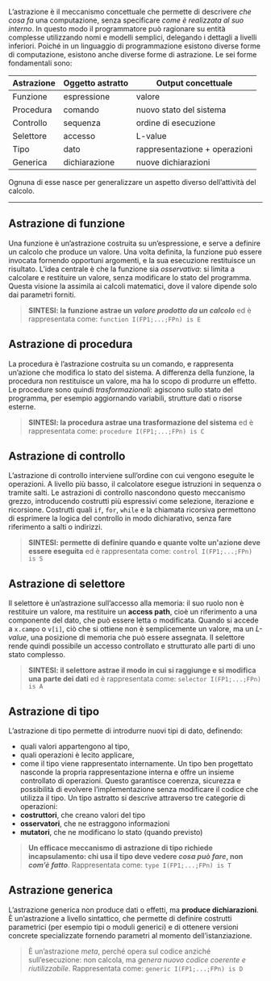 L’astrazione è il meccanismo concettuale che permette di descrivere _che cosa fa_ una computazione, senza specificare _come è realizzata al suo interno_. 
In questo modo il programmatore può ragionare su entità complesse utilizzando nomi e modelli semplici, delegando i dettagli a livelli inferiori.
Poiché in un linguaggio di programmazione esistono diverse forme di computazione, esistono anche diverse forme di astrazione. Le sei forme fondamentali sono:

| Astrazione | Oggetto astratto | Output concettuale            |
| ---------- | ---------------- | ----------------------------- |
| Funzione   | espressione      | valore                        |
| Procedura  | comando          | nuovo stato del sistema       |
| Controllo  | sequenza         | ordine di esecuzione          |
| Selettore  | accesso          | L-value                       |
| Tipo       | dato             | rappresentazione + operazioni |
| Generica   | dichiarazione    | nuove dichiarazioni           |
Ognuna di esse nasce per generalizzare un aspetto diverso dell’attività del calcolo.
___

## **Astrazione di funzione**
Una funzione è un’astrazione costruita su un’espressione, e serve a definire un calcolo che produce un valore. Una volta definita, la funzione può essere invocata fornendo opportuni argomenti, e la sua esecuzione restituisce un risultato.
L’idea centrale è che la funzione sia _osservativa_: si limita a calcolare e restituire un valore, senza modificare lo stato del programma. Questa visione la assimila ai calcoli matematici, dove il valore dipende solo dai parametri forniti.

> **SINTESI: la funzione astrae un _valore prodotto da un calcolo_** ed è rappresentata come:
> `function I(FP1;...;FPn) is E` 

## **Astrazione di procedura**
La procedura è l’astrazione costruita su un comando, e rappresenta un’azione che modifica lo stato del sistema. A differenza della funzione, la procedura non restituisce un valore, ma ha lo scopo di produrre un effetto.
Le procedure sono quindi _trasformazionali_: agiscono sullo stato del programma, per esempio aggiornando variabili, strutture dati o risorse esterne.

> **SINTESI: la procedura astrae una trasformazione del sistema** ed è rappresentata come:
> `procedure I(FP1;...;FPn) is C`

## **Astrazione di controllo**
L’astrazione di controllo interviene sull’ordine con cui vengono eseguite le operazioni. A livello più basso, il calcolatore esegue istruzioni in sequenza o tramite salti. Le astrazioni di controllo nascondono questo meccanismo grezzo, introducendo costrutti più espressivi come selezione, iterazione e ricorsione.
Costrutti quali `if`, `for`, `while` e la chiamata ricorsiva permettono di esprimere la logica del controllo in modo dichiarativo, senza fare riferimento a salti o indirizzi.

> **SINTESI: permette di definire quando e quante volte un'azione deve essere eseguita** ed è rappresentata come:
> `control I(FP1;...;FPn) is S`

## **Astrazione di selettore**
Il selettore è un’astrazione sull’accesso alla memoria: il suo ruolo non è restituire un valore, ma restituire un **access path**, cioè un riferimento a una componente del dato, che può essere letta o modificata.
Quando si accede a `x.campo` o `v[i]`, ciò che si ottiene non è semplicemente un valore, ma un _L-value_, una posizione di memoria che può essere assegnata. Il selettore rende quindi possibile un accesso controllato e strutturato alle parti di uno stato complesso.

> **SINTESI: il selettore astrae il modo in cui si raggiunge e si modifica una parte dei dati** ed è rappresentata come:
> `selector I(FP1;...;FPn) is A`

## **Astrazione di tipo**
L’astrazione di tipo permette di introdurre nuovi tipi di dato, definendo:
- quali valori appartengono al tipo,
- quali operazioni è lecito applicare,
- come il tipo viene rappresentato internamente.
Un tipo ben progettato nasconde la propria rappresentazione interna e offre un insieme controllato di operazioni. Questo garantisce coerenza, sicurezza e possibilità di evolvere l’implementazione senza modificare il codice che utilizza il tipo.
Un tipo astratto si descrive attraverso tre categorie di operazioni:
- **costruttori**, che creano valori del tipo
- **osservatori**, che ne estraggono informazioni
- **mutatori**, che ne modificano lo stato (quando previsto)

> **Un efficace meccanismo di astrazione di tipo richiede incapsulamento: chi usa il tipo deve vedere _cosa può fare_, non _com’è fatto_**. Rappresentata come:
> `type I(FP1;...;FPn) is T`

## **Astrazione generica**
L’astrazione generica non produce dati o effetti, ma **produce dichiarazioni**. È un’astrazione a livello sintattico, che permette di definire costrutti parametrici (per esempio tipi o moduli generici) e di ottenere versioni concrete specializzate fornendo parametri al momento dell’istanziazione.

>  È un’astrazione _meta_, perché opera sul codice anziché sull’esecuzione: non calcola, ma _genera nuovo codice coerente e riutilizzabile_. Rappresentata come:
>  `generic I(FP1;...;FPn) is D`